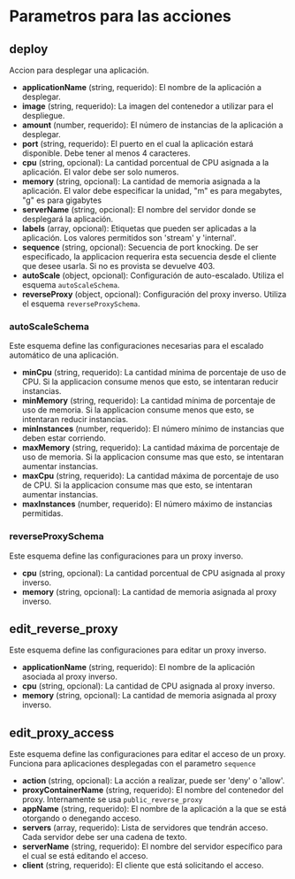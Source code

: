 
# Parametros para las acciones

## **deploy**
Accion para desplegar una aplicación.

- **applicationName** (string, requerido): El nombre de la aplicación a desplegar.
- **image** (string, requerido): La imagen del contenedor a utilizar para el despliegue.
- **amount** (number, requerido): El número de instancias de la aplicación a desplegar.
- **port** (string, requerido): El puerto en el cual la aplicación estará disponible. Debe tener al menos 4 caracteres.
- **cpu** (string, opcional): La cantidad porcentual de CPU asignada a la aplicación. El valor debe ser solo numeros.
- **memory** (string, opcional): La cantidad de memoria asignada a la aplicación. El valor debe especificar la unidad, "m" es para megabytes, "g" es para gigabytes
- **serverName** (string, opcional): El nombre del servidor donde se desplegará la aplicación.
- **labels** (array, opcional): Etiquetas que pueden ser aplicadas a la aplicación. Los valores permitidos son 'stream' y 'internal'.
- **sequence** (string, opcional): Secuencia de port knocking. De ser especificado, la applicacion requerira esta secuencia desde el cliente que desee usarla. Si no es provista se devuelve 403.
- **autoScale** (object, opcional): Configuración de auto-escalado. Utiliza el esquema `autoScaleSchema`.
- **reverseProxy** (object, opcional): Configuración del proxy inverso. Utiliza el esquema `reverseProxySchema`.

### **autoScaleSchema**
Este esquema define las configuraciones necesarias para el escalado automático de una aplicación.

- **minCpu** (string, requerido): La cantidad mínima de porcentaje de uso de CPU. Si la applicacion consume menos que esto, se intentaran reducir instancias.
- **minMemory** (string, requerido): La cantidad mínima de porcentaje de uso de memoria. Si la applicacion consume menos que esto, se intentaran reducir instancias.
- **minInstances** (number, requerido): El número mínimo de instancias que deben estar corriendo.
- **maxMemory** (string, requerido): La cantidad máxima de porcentaje de uso de memoria. Si la applicacion consume mas que esto, se intentaran aumentar instancias.
- **maxCpu** (string, requerido): La cantidad máxima de porcentaje de uso de CPU. Si la applicacion consume mas que esto, se intentaran aumentar instancias.
- **maxInstances** (number, requerido): El número máximo de instancias permitidas.

### **reverseProxySchema**
Este esquema define las configuraciones para un proxy inverso.

- **cpu** (string, opcional): La cantidad porcentual de CPU asignada al proxy inverso.
- **memory** (string, opcional): La cantidad de memoria asignada al proxy inverso.

## **edit_reverse_proxy**
Este esquema define las configuraciones para editar un proxy inverso.

- **applicationName** (string, requerido): El nombre de la aplicación asociada al proxy inverso.
- **cpu** (string, opcional): La cantidad de CPU asignada al proxy inverso.
- **memory** (string, opcional): La cantidad de memoria asignada al proxy inverso.

## **edit_proxy_access**
Este esquema define las configuraciones para editar el acceso de un proxy. Funciona para aplicaciones desplegadas con el parametro `sequence`

- **action** (string, opcional): La acción a realizar, puede ser 'deny' o 'allow'.
- **proxyContainerName** (string, requerido): El nombre del contenedor del proxy. Internamente se usa `public_reverse_proxy`
- **appName** (string, requerido): El nombre de la aplicación a la que se está otorgando o denegando acceso.
- **servers** (array, requerido): Lista de servidores que tendrán acceso. Cada servidor debe ser una cadena de texto.
- **serverName** (string, requerido): El nombre del servidor específico para el cual se está editando el acceso.
- **client** (string, requerido): El cliente que está solicitando el acceso.

